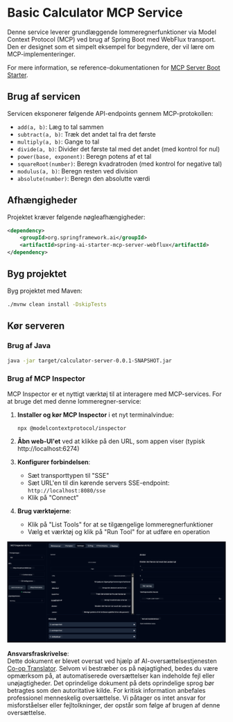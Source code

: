 <!--
CO_OP_TRANSLATOR_METADATA:
{
  "original_hash": "ed9cab32cc67c12d8969b407aa47100a",
  "translation_date": "2025-07-13T17:54:53+00:00",
  "source_file": "03-GettingStarted/01-first-server/solution/java/README.md",
  "language_code": "da"
}
-->
# Basic Calculator MCP Service

Denne service leverer grundlæggende lommeregnerfunktioner via Model Context Protocol (MCP) ved brug af Spring Boot med WebFlux transport. Den er designet som et simpelt eksempel for begyndere, der vil lære om MCP-implementeringer.

For mere information, se reference-dokumentationen for [MCP Server Boot Starter](https://docs.spring.io/spring-ai/reference/api/mcp/mcp-server-boot-starter-docs.html).


## Brug af servicen

Servicen eksponerer følgende API-endpoints gennem MCP-protokollen:

- `add(a, b)`: Læg to tal sammen
- `subtract(a, b)`: Træk det andet tal fra det første
- `multiply(a, b)`: Gange to tal
- `divide(a, b)`: Divider det første tal med det andet (med kontrol for nul)
- `power(base, exponent)`: Beregn potens af et tal
- `squareRoot(number)`: Beregn kvadratroden (med kontrol for negative tal)
- `modulus(a, b)`: Beregn resten ved division
- `absolute(number)`: Beregn den absolutte værdi

## Afhængigheder

Projektet kræver følgende nøgleafhængigheder:

```xml
<dependency>
    <groupId>org.springframework.ai</groupId>
    <artifactId>spring-ai-starter-mcp-server-webflux</artifactId>
</dependency>
```

## Byg projektet

Byg projektet med Maven:
```bash
./mvnw clean install -DskipTests
```

## Kør serveren

### Brug af Java

```bash
java -jar target/calculator-server-0.0.1-SNAPSHOT.jar
```

### Brug af MCP Inspector

MCP Inspector er et nyttigt værktøj til at interagere med MCP-services. For at bruge det med denne lommeregner-service:

1. **Installer og kør MCP Inspector** i et nyt terminalvindue:
   ```bash
   npx @modelcontextprotocol/inspector
   ```

2. **Åbn web-UI'et** ved at klikke på den URL, som appen viser (typisk http://localhost:6274)

3. **Konfigurer forbindelsen**:
   - Sæt transporttypen til "SSE"
   - Sæt URL'en til din kørende servers SSE-endpoint: `http://localhost:8080/sse`
   - Klik på "Connect"

4. **Brug værktøjerne**:
   - Klik på "List Tools" for at se tilgængelige lommeregnerfunktioner
   - Vælg et værktøj og klik på "Run Tool" for at udføre en operation

![MCP Inspector Screenshot](../../../../../../translated_images/tool.40e180a7b0d0fe2067cf96435532b01f63f7f8619d6b0132355a04b426b669ac.da.png)

**Ansvarsfraskrivelse**:  
Dette dokument er blevet oversat ved hjælp af AI-oversættelsestjenesten [Co-op Translator](https://github.com/Azure/co-op-translator). Selvom vi bestræber os på nøjagtighed, bedes du være opmærksom på, at automatiserede oversættelser kan indeholde fejl eller unøjagtigheder. Det oprindelige dokument på dets oprindelige sprog bør betragtes som den autoritative kilde. For kritisk information anbefales professionel menneskelig oversættelse. Vi påtager os intet ansvar for misforståelser eller fejltolkninger, der opstår som følge af brugen af denne oversættelse.
